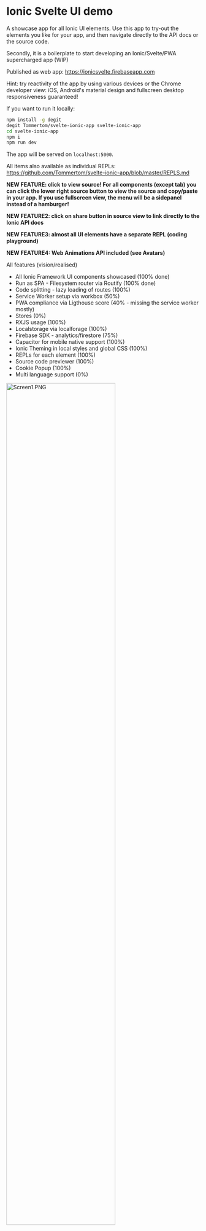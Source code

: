 # Ionic Svelte UI demo
A showcase app for all Ionic UI elements. Use this app to try-out the elements you like for your app, and then navigate directly to the API docs or the source code.

Secondly, it is a boilerplate to start developing an Ionic/Svelte/PWA supercharged app (WIP) 

Published as web app: https://ionicsvelte.firebaseapp.com

Hint: try reactivity of the app by using various devices or the Chrome developer view: iOS, Android's material design and fullscreen desktop responsiveness guaranteed!

If you want to run it locally:

```bash
npm install -g degit
degit Tommertom/svelte-ionic-app svelte-ionic-app
cd svelte-ionic-app
npm i
npm run dev
```

The app will be served on `localhost:5000`.

All items also available as individual REPLs: https://github.com/Tommertom/svelte-ionic-app/blob/master/REPLS.md

**NEW FEATURE: click to view source! For all components (except tab) you can click the lower right source button to view the source and copy/paste in your app. If you use fullscreen view, the menu will be a sidepanel instead of a hamburger!**

**NEW FEATURE2: click on share button in source view to link directly to the Ionic API docs**

**NEW FEATURE3: almost all UI elements have a separate REPL (coding playground)**

**NEW FEATURE4: Web Animations API included (see Avatars)**

All features (vision/realised) 
- All Ionic Framework UI components showcased (100% done)
- Run as SPA - Filesystem router via Routify (100% done)
- Code splitting - lazy loading of routes (100%)
- Service Worker setup via workbox (50%) 
- PWA compliance via Ligthouse score (40% - missing the service worker mostly)
- Stores (0%)
- RXJS usage (100%)
- Localstorage via localforage (100%)
- Firebase SDK - analytics/firestore (75%)
- Capacitor for mobile native support (100%)
- Ionic Theming in local styles and global CSS (100%)
- REPLs for each element (100%)
- Source code previewer (100%)
- Cookie Popup (100%)
- Multi language support (0%)

<img alt="Screen1.PNG" src="https://raw.githubusercontent.com/Tommertom/svelte-ionic-app/master/doc/Screen1.PNG" width="75%" >

And the source view with copy feature and you can select text with the mouse:
<img alt="Screen2.PNG" src="https://raw.githubusercontent.com/Tommertom/svelte-ionic-app/master/doc/Screen2.PNG" width="75%" >

Do you like this work? Please star this project! 

# Known issues

## IonMenu gives warning
Need to use other api

## ion-back-button does not show
Ion Back Button does not appear in the app. Neither in a REPL. Made a custom version.

## Altdetails is not taking the route argument
Needing some debugging

## Capacitor Clipboard on iOS does not copy
Copy of sourcecode on iOS does not seem to work.

## Pane integration is WIP
Pane seems to work initially, but needs further work on getting really smooth integration. https://github.com/roman-rr/cupertino-pane/issues/6

# Remarks while working on Ionic - Svelte integration

## Setting properties for Ionic Elements
If you want to set properties for Ionic elements, you need to use the `attribute` as defined in the docs. Example:
- not ok: `<ion-content scrollX="true">...</ion-content>`
- ok: `<ion-content scroll-x="true>...</ion-content>`

## Nav needs customElement
Not necessarily an issue, but still a bit undesireable to make a custom element to be using a IonNav (as in `<ion-nav root="my-element">`). Therefore made IonNav.svelte to handle this and developers can include svelte component instead of manually registering a customElement.

## IonTabs selected Tab 
I raised an issue @ Ionic for selected-tab not selecting te default tab as per Ionic's documentation. https://github.com/ionic-team/ionic/issues/20060


# Todo's
A number of todo's:
- ~~UI elements missing: VirtualScroll skipped~~
- ~~add the popoover and other controller related items~~
- ~~try the css styling as per documentation (theming)~~
- ~~look at awesome rollup and add typescript -~~ not mature enough!!
- ~~fix rollup copy of files in assets folder~~
- ~~do some binding on inputs and other interactive elements~~
- ~~ionicons for menu - colors and other names~~
- ~~ionicons part has some unknown icons, make larger~~
- make it a PWA - need to work on the service worker
- ~~better names for controller API?~~
- ~~NAV over tab~~
- ~~make it more sveltish (code, store, bindings, animations)~~
- ~~publish on firebase hosting~~
- ~~try some cordova/ionic native - no web features I need~~
- singleton classes https://alligator.io/js/js-singletons/
- place routes in better place (pages folder probably, to avoid repeating /../)
- ~~consider Contexts for exposing controllers~~
- ~~split pane~~
- searchbox in ionicons
- add non Ionic elements to complete UI: 
    - chat ui
    - timeline
    - accordeon
    - ~~pane~~ 
- SSR
- ~~to docs link https://ionicframework.com/docs/api/input~~
- https://css-tricks.com/what-i-like-about-writing-styles-with-svelte/
- https://github.com/pngwn/prism-svelte or something else that works
- ~~REPLs~~
- ~~change router? https://github.com/qutran/swheel, https://github.com/jorgegorka/svelte-router/blob/master/README.md~~
- https://github.com/ryanatkn/awesome-svelte-resources
- source code formatter in HTML
- Font Awesome icons
- ~~Web Animations API trial - see Avatars~~